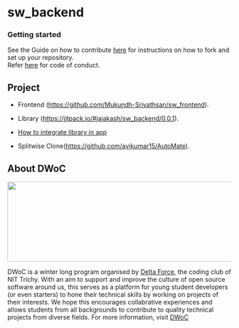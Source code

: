 # sw_backend

### Getting started
See the Guide on how to contribute [here](CONTRIBUTING.md) for instructions on how to fork and set up your repository. <br>
Refer [here](CODE_OF_CONDUCT.md) for code of conduct.

## Project
* Frontend (https://github.com/Mukundh-Srivathsan/sw_frontend).<br>
* Library (https://jitpack.io/#jaiakash/sw_backend/0.0.1).<br>

* [How to integrate library in app](https://medium.com/@anujguptawork/how-to-create-your-own-android-library-and-publish-it-750e0f7481bf)

* Splitwise Clone(https://github.com/avikumar15/AutoMate).<br>

## About DWoC
<a href="url"><img src="https://camo.githubusercontent.com/1ba815f1289125317c999a059ec95bfa5cba3894/68747470733a2f2f696d6775722e636f6d2f544c78357273762e706e67" height="180" width="550"> </a>

DWoC is a winter long program organised by [Delta Force](https://delta.nitt.edu/), the coding club of NIT Trichy. With an aim to support and improve the culture of open source software around us, this serves as a platform for young student developers (or even starters) to hone their technical skills by working on projects of their interests. We hope this encourages collabrative experiences and allows students from all backgrounds to contribute to quality technical projects from diverse fields.
For more information, visit [DWoC](https://dwoc.io/)
